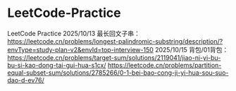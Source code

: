 # LeetCode-Practice
LeetCode Practice
2025/10/13 最长回文子串：https://leetcode.cn/problems/longest-palindromic-substring/description/?envType=study-plan-v2&envId=top-interview-150
2025/10/15 背包/01背包：https://leetcode.cn/problems/target-sum/solutions/2119041/jiao-ni-yi-bu-bu-si-kao-dong-tai-gui-hua-s1cx/
                       https://leetcode.cn/problems/partition-equal-subset-sum/solutions/2785266/0-1-bei-bao-cong-ji-yi-hua-sou-suo-dao-d-ev76/
